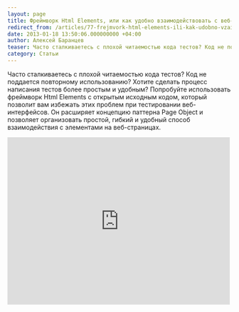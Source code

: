```yaml
---
layout: page
title: Фреймворк Html Elements, или как удобно взаимодействовать с веб-интерфейсами в тестах
redirect_from: /articles/77-frejmvork-html-elements-ili-kak-udobno-vzaimodejstvovat-s-veb-interfejsami-v-testakh.html
date: 2013-01-18 13:50:06.000000000 +04:00
author: Алексей Баранцев
teaser: Часто сталкиваетесь с плохой читаемостью кода тестов? Код не поддается повторному использованию? Хотите сделать процесс написания тестов более простым и удобным? Попробуйте использовать фреймворк Html Elements с открытым исходным кодом, который позволит вам избежать этих проблем при тестировании веб-интерфейсов. Он расширяет концепцию паттерна Page Object и позволяет организовать простой, гибкий и удобный способ взаимодействия с элементами на веб-страницах.
category: Статьи
---
```

Часто сталкиваетесь с плохой читаемостью кода тестов? Код не поддается повторному использованию? Хотите сделать процесс написания тестов более простым и удобным? Попробуйте использовать фреймворк Html Elements с открытым исходным кодом, который позволит вам избежать этих проблем при тестировании веб-интерфейсов. Он расширяет концепцию паттерна Page Object и позволяет организовать простой, гибкий и удобный способ взаимодействия с элементами на веб-страницах.

<iframe src="http://player.vimeo.com/video/57501732" frameborder="0" width="500" height="375"></iframe>
